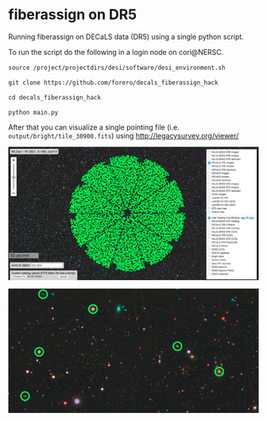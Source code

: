 # fiberassign on DR5

Running fiberassign on DECaLS data (DR5) using a single python script.

To run the script do the following in a login node on cori@NERSC.

```
source /project/projectdirs/desi/software/desi_environment.sh
```

```
git clone https://github.com/forero/decals_fiberassign_hack
```

```
cd decals_fiberassign_hack
```

```
python main.py
```

After that you can visualize a single pointing file (i.e. `output/bright/tile_30900.fits`)
using http://legacysurvey.org/viewer/

![pointing](fig/screen_shot.png)

![zoom](fig/zoom_screen_shot.png)
